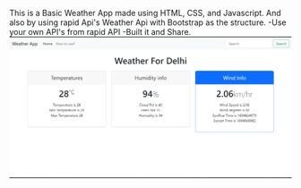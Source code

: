 This is a Basic Weather App made using HTML, CSS, and Javascript.
And also by using rapid Api's Weather Api with Bootstrap as the structure.
-Use your own API's from rapid API 
-Built it and Share.
![Alt text](image.png)